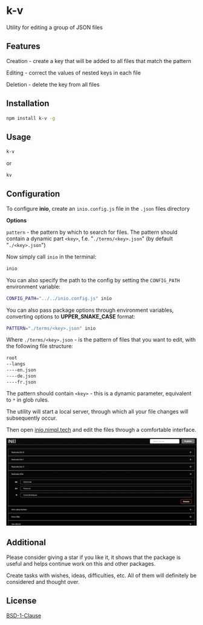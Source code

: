 # k-v

Utility for editing a group of JSON files

## Features

Creation - create a key that will be added to all files that match the pattern

Editing - correct the values of nested keys in each file

Deletion - delete the key from all files

## Installation

```bash
npm install k-v -g
```

## Usage

```bash
k-v
```

or

```bash
kv
```

## Configuration

To configure **inio**, create an `inio.config.js` file in the `.json` files directory

**Options**

`pattern` - the pattern by which to search for files. The pattern should contain a dynamic part `<key>`, f.e. "`./terms/<key>.json`" (by default "`./<key>.json`")

Now simply call `inio` in the terminal:

```bash
inio
```

You can also specify the path to the config by setting the `CONFIG_PATH` environment variable:

```bash
CONFIG_PATH="../../inio.config.js" inio
```

You can also pass package options through environment variables, converting options to **UPPER_SNAKE_CASE** format:

```bash
PATTERN="./terms/<key>.json" inio
```

Where `./terms/<key>.json` - is the pattern of files that you want to edit, with the following file structure:

```
root
--langs
----en.json
----de.json
----fr.json
```

The pattern should contain `<key>` - this is a dynamic parameter, equivalent to `*` in glob rules.

The utility will start a local server, through which all your file changes will subsequently occur.

Then open [inio.nimpl.tech](https://inio.nimpl.tech/) and edit the files through a comfortable interface.

![application screenshot](docs/app.png)

## Additional

Please consider giving a star if you like it, it shows that the package is useful and helps continue work on this and other packages.

Create tasks with wishes, ideas, difficulties, etc. All of them will definitely be considered and thought over.

## License

[BSD-1-Clause](https://github.com/vordgi/nimpl-inio/blob/main/LICENSE)
